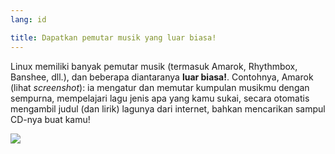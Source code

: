```yaml
---
lang: id

title: Dapatkan pemutar musik yang luar biasa!
---
```


Linux memiliki banyak pemutar musik (termasuk Amarok, Rhythmbox, Banshee, dll.), dan beberapa diantaranya <b>luar biasa!</b>. Contohnya, Amarok (lihat <i>screenshot</i>): ia mengatur dan memutar kumpulan musikmu dengan sempurna, mempelajari lagu jenis apa yang kamu sukai, secara otomatis mengambil judul (dan lirik) lagunya dari internet, bahkan mencarikan sampul CD-nya buat kamu!

<img src="Images/amarok.png" />




